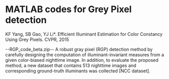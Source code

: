 #  MATLAB codes for Grey Pixel detection

KF Yang, SB Gao, YJ Li*. Efficient Illuminant Estimation for Color Constancy Using Grey Pixels. CVPR, 2015

--RGP_code_beta.zip--
A robust gray pixel (RGP) detection method by carefully designing the computation of illuminant-invariant measures from a given color-biased nighttime image.
In addition, to evaluate the proposed method, a new dataset that contains 513 nighttime images and corresponding ground-truth illuminants was collected [NCC dataset]. 

